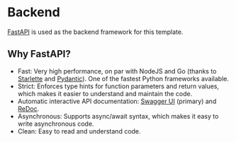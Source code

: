 # Backend

<a href="https://fastapi.tiangolo.com/" target="_blank">FastAPI</a> is used as the backend framework for this template.

## Why FastAPI?

- Fast: Very high performance, on par with NodeJS and Go (thanks to <a href="https://www.starlette.io/" target="_blank">Starlette</a> and <a href="https://docs.pydantic.dev/latest/" target="_blank">Pydantic</a>). One of the fastest Python frameworks available.
- Strict: Enforces type hints for function parameters and return values, which makes it easier to understand and maintain the code.
- Automatic interactive API documentation: <a href="https://swagger.io/tools/swagger-ui/" target="_blank">Swagger UI</a> (primary) and <a href="https://github.com/Redocly/redoc" target="_blank">ReDoc</a>.
- Asynchronous: Supports async/await syntax, which makes it easy to write asynchronous code.
- Clean: Easy to read and understand code.
